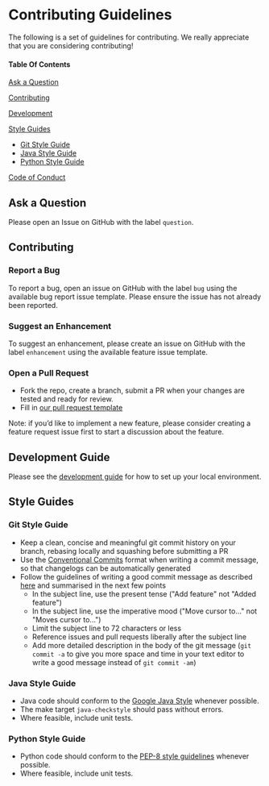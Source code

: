# Contributing Guidelines

The following is a set of guidelines for contributing. We really appreciate that you are considering contributing!

#### Table Of Contents

[Ask a Question](#ask-a-question)

[Contributing](#contributing)

[Development](#development-guide)

[Style Guides](#style-guides)
* [Git Style Guide](#git-style-guide)
* [Java Style Guide](#java-style-guide)
* [Python Style Guide](#python-style-guide)

[Code of Conduct](https://github.com/ungtb10d/nginx-wrapper/blob/master/CODE_OF_CONDUCT.md)

## Ask a Question

Please open an Issue on GitHub with the label `question`.

## Contributing

### Report a Bug

To report a bug, open an issue on GitHub with the label `bug` using the available bug report issue template. Please ensure the issue has not already been reported.

### Suggest an Enhancement

To suggest an enhancement, please create an issue on GitHub with the label `enhancement` using the available feature issue template.

### Open a Pull Request

* Fork the repo, create a branch, submit a PR when your changes are tested and ready for review.
* Fill in [our pull request template](/.github/PULL_REQUEST_TEMPLATE.md)

Note: if you’d like to implement a new feature, please consider creating a feature request issue first to start a discussion about the feature.

## Development Guide

Please see the [development guide](docs/development.md) for how to set up your local environment.

## Style Guides

### Git Style Guide

* Keep a clean, concise and meaningful git commit history on your branch, rebasing locally and squashing before submitting a PR
* Use the [Conventional Commits](https://www.conventionalcommits.org/en/v1.0.0/) format when writing a commit message, so that changelogs can be automatically generated
* Follow the guidelines of writing a good commit message as described [here](https://chris.beams.io/posts/git-commit/) and summarised in the next few points
    * In the subject line, use the present tense ("Add feature" not "Added feature")
    * In the subject line, use the imperative mood ("Move cursor to..." not "Moves cursor to...")
    * Limit the subject line to 72 characters or less
    * Reference issues and pull requests liberally after the subject line
    * Add more detailed description in the body of the git message (`git commit -a` to give you more space and time in your text editor to write a good message instead of `git commit -am`)

### Java Style Guide

* Java code should conform to the [Google Java Style](https://checkstyle.org/styleguides/google-java-style-20180523/javaguide.html) whenever possible.
* The make target `java-checkstyle` should pass without errors.
* Where feasible, include unit tests.


### Python Style Guide

* Python code should conform to the [PEP-8 style guidelines](https://www.python.org/dev/peps/pep-0008/) whenever possible.
* Where feasible, include unit tests.
